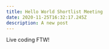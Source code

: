 ```yaml
---
title: Hello World Shortlist Meeting
date: 2020-11-25T16:32:17.245Z
description: A new post
---
```

Live coding FTW!